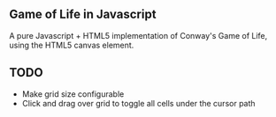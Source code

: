 ## Game of Life in Javascript

A pure Javascript + HTML5 implementation of Conway's Game of Life, using the
HTML5 canvas element. 

## TODO

* Make grid size configurable
* Click and drag over grid to toggle all cells under the cursor path